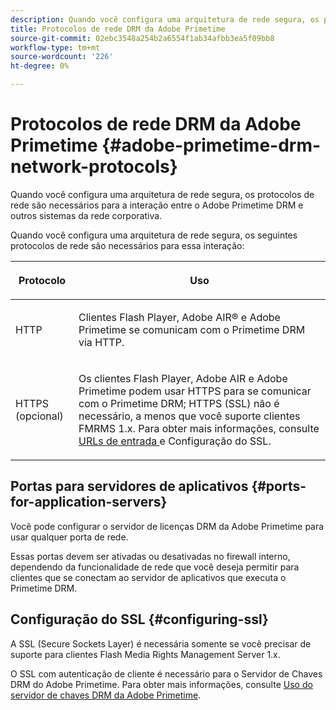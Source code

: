 ```yaml
---
description: Quando você configura uma arquitetura de rede segura, os protocolos de rede são necessários para a interação entre o Adobe Primetime DRM e outros sistemas da rede corporativa.
title: Protocolos de rede DRM da Adobe Primetime
source-git-commit: 02ebc3548a254b2a6554f1ab34afbb3ea5f09bb8
workflow-type: tm+mt
source-wordcount: '226'
ht-degree: 0%

---
```


# Protocolos de rede DRM da Adobe Primetime {#adobe-primetime-drm-network-protocols}

Quando você configura uma arquitetura de rede segura, os protocolos de rede são necessários para a interação entre o Adobe Primetime DRM e outros sistemas da rede corporativa.

Quando você configura uma arquitetura de rede segura, os seguintes protocolos de rede são necessários para essa interação:

<table frame="all" colsep="1" rowsep="1" class="+ topic/table adobe-d/table " id="table_itc_33z_n4"> 
 <thead class="- topic/thead "> 
  <tr rowsep="1" class="- topic/row "> 
   <th colname="1" class="- topic/entry entry"> <p class="- topic/p ">Protocolo </p> </th> 
   <th colname="2" class="- topic/entry entry"> <p class="- topic/p ">Uso </p> </th> 
  </tr> 
 </thead>
 <tbody class="- topic/tbody "> 
  <tr rowsep="1" class="- topic/row "> 
   <td colname="1" class="- topic/entry "> <p class="- topic/p ">HTTP </p> </td> 
   <td colname="2" class="- topic/entry "> <p class="- topic/p ">Clientes Flash Player, Adobe AIR® e Adobe Primetime se comunicam com o Primetime DRM via HTTP. </p> </td> 
  </tr> 
  <tr rowsep="0" class="- topic/row "> 
   <td colname="1" class="- topic/entry "> <p class="- topic/p ">HTTPS (opcional) </p> </td> 
   <td colname="2" class="- topic/entry "> <p class="- topic/p ">Os clientes Flash Player, Adobe AIR e Adobe Primetime podem usar HTTPS para se comunicar com o Primetime DRM; HTTPS (SSL) não é necessário, a menos que você suporte clientes FMRMS 1.x. Para obter mais informações, consulte <a href="../../secure-deployment-guidelines/overview/network-topology-firewall-rules.md" format="dita" scope="local"> URLs de entrada </a> e Configuração do SSL. </p> </td> 
  </tr> 
 </tbody> 
</table>

## Portas para servidores de aplicativos {#ports-for-application-servers}

Você pode configurar o servidor de licenças DRM da Adobe Primetime para usar qualquer porta de rede.

Essas portas devem ser ativadas ou desativadas no firewall interno, dependendo da funcionalidade de rede que você deseja permitir para clientes que se conectam ao servidor de aplicativos que executa o Primetime DRM.

## Configuração do SSL {#configuring-ssl}

A SSL (Secure Sockets Layer) é necessária somente se você precisar de suporte para clientes Flash Media Rights Management Server 1.x.

O SSL com autenticação de cliente é necessário para o Servidor de Chaves DRM do Adobe Primetime. Para obter mais informações, consulte [Uso do servidor de chaves DRM da Adobe Primetime](../../using-the-drm-key-server/requirements.md).
